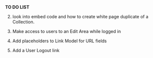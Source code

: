 
**TO DO LIST**

2. look into embed code and how to create white page duplicate of a Collection.

3. Make access to users to an Edit Area while logged in

4. Add placeholders to Link Model for URL fields

5. Add a User Logout link